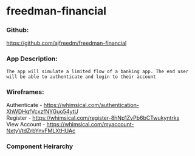# freedman-financial

### Github: 
<https://github.com/ajfreedm/freedman-financial>    
  
    
### App Description:
    The app will simulate a limited flow of a banking app. The end user will be able to authenticate and login to their account

    

### Wireframes:
Authenticate - <https://whimsical.com/authentication-XhWDHqfVcxzfNYGuo54ytU> <br>
Register - <https://whimsical.com/register-8hNp1ZvPb6bCTwukyntrks>  <br>
View Account - <https://whimsical.com/myaccount-NxtyVtdZrbYnvFMLXtHUAc> <br>

### Component Heirarchy
